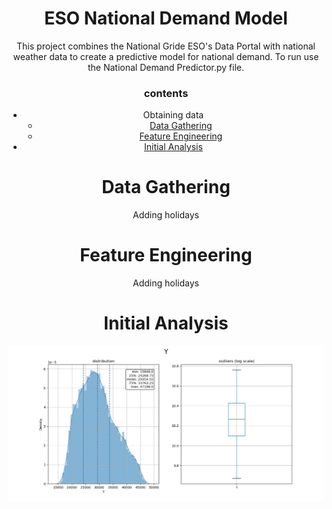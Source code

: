 <center>
<h1 align="center"> ESO National Demand Model</h1>

<p align="center">
 This project combines the National Gride ESO's Data Portal with national weather data to create a predictive model for national demand. To run use the National Demand Predictor.py file. 
</p>
<h3>contents</h3>

<!--ts-->
* Obtaining data
   * [Data Gathering](#Data-Gathering)
   * [Feature Engineering](#Feature-engineering)
* [Initial Analysis](#Initial-Analysis)
<!--te-->

Data Gathering
============

Adding holidays

Feature Engineering
============

Adding holidays


Initial Analysis
============

<p align="center">
 <img src="https://raw.githubusercontent.com/wisespira/ESO-National-Demand-Model/master/probability%20distribution%20of%20National%20Demand.png">
</p>



